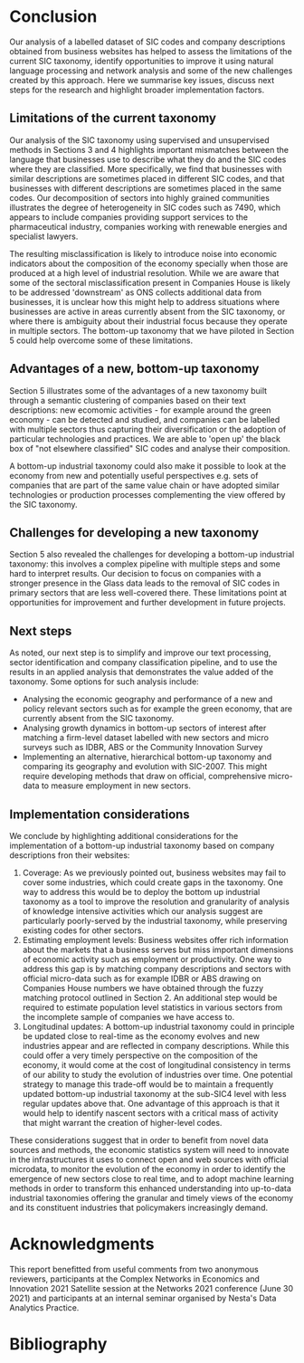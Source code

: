 # Conclusion

Our analysis of a labelled dataset of SIC codes and company descriptions obtained from business websites has helped to assess the limitations of the current SIC taxonomy, identify opportunities to improve it using natural language processing and network analysis and some of the new challenges created by this approach. Here we summarise key issues, discuss next steps for the research and highlight broader implementation factors.

## Limitations of the current taxonomy

Our analysis of the SIC taxonomy using supervised and unsupervised methods in Sections 3 and 4 highlights important mismatches between the language that businesses use to describe what they do and the SIC codes where they are classified. More specifically, we find that businesses with similar descriptions are sometimes placed in different SIC codes, and that businesses with different descriptions are sometimes placed in the same codes. Our decomposition of sectors into highly grained communities illustrates the degree of heterogeneity in SIC codes such as 7490, which appears to include companies providing support services to the pharmaceutical industry, companies working with renewable energies and specialist lawyers. 

The resulting misclassification is likely to introduce noise into economic indicators about the composition of the economy specially when those are produced at a high level of industrial resolution. While we are aware that some of the sectoral misclassification present in Companies House is likely to be addressed 'downstream' as ONS collects additional data from businesses, it is unclear how this might help to address situations where businesses are active in areas currently absent from the SIC taxonomy, or where there is ambiguity about their industrial focus because they operate in multiple sectors. The bottom-up taxonomy that we have piloted in Section 5 could help overcome some of these limitations.

## Advantages of a new, bottom-up taxonomy

Section 5 illustrates some of the advantages of a new taxonomy built through a semantic clustering of companies based on their text descriptions: new ecomomic activities - for example around the green economy - can be detected and studied, and companies can be labelled with multiple sectors thus capturing their diversification or the adoption of particular technologies and practices. We are able to 'open up' the black box of "not elsewhere classified" SIC codes and analyse their composition. 

A bottom-up industrial taxonomy could also make it possible to look at the economy from new and potentially useful perspectives e.g. sets of companies that are part of the same value chain or have adopted similar technologies or production processes complementing the view offered by the SIC taxonomy.

## Challenges for developing a new taxonomy

Section 5 also revealed the challenges for developing a bottom-up industrial taxonomy: this involves a complex pipeline with multiple steps and some hard to interpret results. Our decision to focus on companies with a stronger presence in the Glass data  leads to the removal of SIC codes in primary sectors that are less well-covered there. These limitations point at opportunities for improvement and further development in future projects.

## Next steps

As noted, our next step is to simplify and improve our text processing, sector identification and company classification pipeline, and to use the results in an applied analysis that demonstrates the value added of the taxonomy. Some options for such analysis include:

* Analysing the economic geography and performance of a new and policy relevant sectors such as for example the green economy, that are currently absent from the SIC taxonomy.
* Analysing growth dynamics in bottom-up sectors of interest after matching a firm-level dataset labelled with new sectors and micro surveys such as IDBR, ABS or the Community Innovation Survey
* Implementing an alternative, hierarchical bottom-up taxonomy and comparing its geography and evolution with SIC-2007. This might require developing methods that draw on official, comprehensive micro-data to measure employment in new sectors.

## Implementation considerations

We conclude by highlighting additional considerations for the implementation of a bottom-up industrial taxonomy based on company descriptions fron their websites:

1. Coverage: As we previously pointed out, business websites may fail to cover some industries, which could create gaps in the taxonomy. One way to address this would be to deploy the bottom up industrial taxonomy as a tool to improve the resolution and granularity of analysis of knowledge intensive activities which our analysis suggest are particularly poorly-served by the industrial taxonomy, while preserving existing codes for other sectors.
2. Estimating employment levels: Business websites offer rich information about the markets that a business serves but miss important dimensions of economic activity such as employment or productivity. One way to address this gap is by matching company descriptions and sectors with official micro-data  such as for example IDBR or ABS drawing on Companies House numbers we have obtained through the fuzzy matching protocol outlined in Section 2. An additional step would be required to estimate population level statistics in various sectors from the incomplete sample of companies we have access to.
3. Longitudinal updates: A bottom-up industrial taxonomy could in principle be updated close to real-time as the economy evolves and new industries appear and are reflected in company descriptions. While this could offer a very timely perspective on the composition of the economy, it would come at the cost of longitudinal consistency in terms of our ability to study the evolution of industries over time. One potential strategy to manage this trade-off would be to maintain a frequently updated bottom-up industrial taxonomy at the sub-SIC4 level with less regular updates above that. One advantage of this approach is that it would help to identify nascent sectors with a critical mass of activity that might warrant the creation of higher-level codes.

These considerations suggest that in order to benefit from novel data sources and methods, the economic statistics system will need to innovate in the infrastructures it uses to connect open and web sources with official microdata, to monitor the evolution of the economy in order to identify the emergence of new sectors close to real time, and to adopt machine learning methods in order to transform this enhanced understanding into up-to-data industrial taxonomies offering the granular and timely views of the economy and its constituent industries that policymakers increasingly demand.

# Acknowledgments
This report benefitted from useful comments from two anonymous reviewers, participants at the Complex Networks in Economics and Innovation 2021 Satellite session at the Networks 2021 conference (June 30 2021) and participants at an internal seminar organised by Nesta's Data Analytics Practice. 


# Bibliography